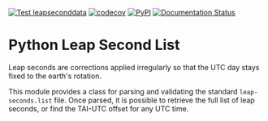 <!--
SPDX-FileCopyrightText: 2021 Jeff Epler

SPDX-License-Identifier: GPL-3.0-only
-->
[![Test leapseconddata](https://github.com/jepler/leapseconddata/actions/workflows/test.yml/badge.svg)](https://github.com/jepler/leapseconddata/actions/workflows/test.yml)
[![codecov](https://codecov.io/gh/jepler/leapseconddata/branch/main/graph/badge.svg?token=Exx0c3Gp65)](https://codecov.io/gh/jepler/leapseconddata)
[![PyPI](https://img.shields.io/pypi/v/leapseconddata)](https://pypi.org/project/leapseconddata)
[![Documentation Status](https://readthedocs.org/projects/leapseconddata/badge/?version=latest)](https://leapseconddata.readthedocs.io/en/latest/?badge=latest)

# Python Leap Second List

Leap seconds are corrections applied irregularly so that the UTC day stays
fixed to the earth's rotation.

This module provides a class for parsing and validating the standard
`leap-seconds.list` file.  Once parsed, it is possible to retrieve the
full list of leap seconds, or find the TAI-UTC offset for any UTC time.
